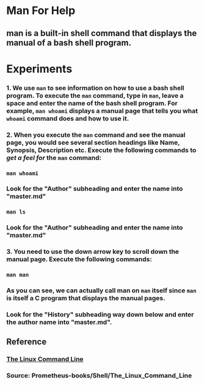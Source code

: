 # **Man For Help**

## **man** is a built-in shell command that displays the manual of a bash shell program. 


# **Experiments**

### **1.** We use `man` to see information on how to use a bash shell program. To execute the `man` command, type in `man`, leave a space and enter the name of the bash shell program. For example, `man whoami` displays a manual page that tells you what `whoami` command does and how to use it. 

### **2.** When you execute the `man` command and see the manual page, you would see several section headings like Name, Synopsis, Description etc. Execute the following commands to _**get a feel for**_ the `man` command:

### `man whoami` 

### Look for the "Author" subheading and enter the name into "master.md" 

### `man ls`

### Look for the "Author" subheading and enter the name into "master.md"


### **3.** You need to use the down arrow key to scroll down the manual page. Execute the following commands:

### `man man`

### As you can see, we can actually call man on `man` itself since `man` is itself a C program that displays the manual pages. 

### Look for the "History" subheading way down below and enter the author name into "master.md". 



## **Reference**

### [The Linux Command Line]()

### **Source:** Prometheus-books/Shell/The_Linux_Command_Line
